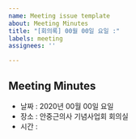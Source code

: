 ```yaml
---
name: Meeting issue template
about: Meeting Minutes
title: "[회의록] 00월 00일 요일 :"
labels: meeting
assignees: ''

---
```


## Meeting Minutes

* 날짜 : 2020년 00월 00일 요일
* 장소 : 안중근의사 기념사업회 회의실
* 시간 :
